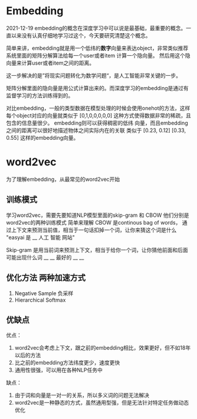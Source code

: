 # Embedding


2021-12-19
embedding的概念在深度学习中可以说是最基础，最重要的概念。一直以来没有认真仔细地学习过这个，今天要研究清楚这个概念。


简单来讲，embedding就是用一个低纬的**数字**向量来表达object，非常类似推荐系统里面的矩阵分解算法给每一个user或者item
计算一个隐向量。 然后用这个隐向量来计算user或者item之间的距离。

这一步解决的是”将现实问题转化为数学问题“，是人工智能非常关键的一步。


矩阵分解里面的隐向量是用公式计算出来的。而深度学习的embedding是通过有监督学习的方法训练得到的。

对比embedding，一般的类型数据在模型处理的时候会使用onehot的方法，这样每个object对应的向量就类似于
[0,1,0,0,0,0,0] 这种方式使得数据非常的稀疏，且包含的信息量很少。 embedding则可以获得稠密的低纬
向量，而且embedding之间的距离可以很好地描述物体之间实际内在的关联
类似于 [0.23, 0.12] [0.33, 0.55] 这样的embedding向量。


# word2vec
为了理解embedding，从最常见的word2vec开始

## 训练模式
学习word2vec，需要先要知道NLP模型里面的skip-gram 和 CBOW 他们分别是word2vec的两种训练模式
简单来理解
CBOW 是continous bag of words， 通过上下文来预测当前值，相当于一句话扣掉一个词，让你来猜这个词是什么
"easyai 是 __ 人工 智能 网站"

Skip-gram 是用当前词来预测上下文，相当于给你一个词，让你猜他前面和后面可能出现什么词
__ __ 最好的 __ __

## 优化方法 两种加速方式
1. Negative Sample 负采样
2. Hierarchical Softmax

## 优缺点
优点： 
1. word2vec会考虑上下文，跟之前的embedding相比，效果更好，但不如18年以后的方法
2. 比之前的embedding方法纬度更少，速度更快
3. 通用性很强，可以用在各种NLP任务中

缺点：
1. 由于词和向量是一对一的关系，所以多义词的问题无法解决
2. word2vec是一种静态的方式，虽然通用型强，但是无法针对特定任务做动态优化






